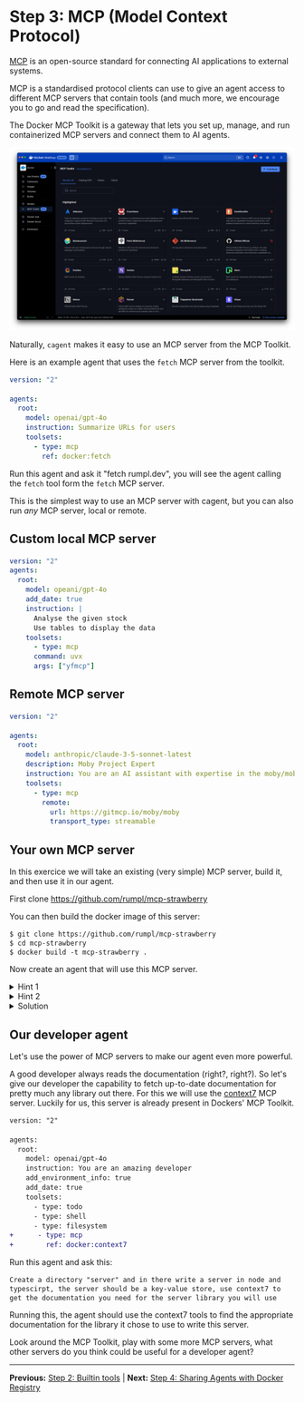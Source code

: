 # Step 3: MCP (Model Context Protocol)

[MCP](https://modelcontextprotocol.io/) is an open-source standard for
connecting AI applications to external systems.

MCP is a standardised protocol clients can use to give an agent access to
different MCP servers that contain tools (and much more, we encourage you to go
and read the specification).

The Docker MCP Toolkit is a gateway that lets you set up, manage, and run
containerized MCP servers and connect them to AI agents.

![MCP Toolkit](mcp.png)

Naturally, `cagent` makes it easy to use an MCP server from the MCP Toolkit.

Here is an example agent that uses the `fetch` MCP server from the toolkit.

```yaml
version: "2"

agents:
  root:
    model: openai/gpt-4o
    instruction: Summarize URLs for users
    toolsets:
      - type: mcp
        ref: docker:fetch
```

Run this agent and ask it "fetch rumpl.dev", you will see the agent calling the
`fetch` tool form the `fetch` MCP server.

This is the simplest way to use an MCP server with cagent, but you can also run
_any_ MCP server, local or remote.

## Custom local MCP server

```yaml
version: "2"
agents:
  root:
    model: opeani/gpt-4o
    add_date: true
    instruction: |
      Analyse the given stock
      Use tables to display the data
    toolsets:
      - type: mcp
      command: uvx
      args: ["yfmcp"]
```

## Remote MCP server

```yaml
version: "2"

agents:
  root:
    model: anthropic/claude-3-5-sonnet-latest
    description: Moby Project Expert
    instruction: You are an AI assistant with expertise in the moby/moby project's documentation.
    toolsets:
      - type: mcp
        remote:
          url: https://gitmcp.io/moby/moby
          transport_type: streamable
```

## Your own MCP server

In this exercice we will take an existing (very simple) MCP server, build it,
and then use it in our agent.

First clone https://github.com/rumpl/mcp-strawberry

You can then build the docker image of this server:

```console
$ git clone https://github.com/rumpl/mcp-strawberry
$ cd mcp-strawberry
$ docker build -t mcp-strawberry .
```

Now create an agent that will use this MCP server.

<details>
<summary>Hint 1</summary>

To run any server, use

```yaml
toolsets:
  - type: mcp
    command: ...
    args: [..., ...]
```

</details>

<details>
<summary>Hint 2</summary>

Make sure to add the `-i` and `--rm` flags when running your server

</details>

<details>
<summary>Solution</summary>

```yaml
version: "2"

agents:
  root:
    model: openai/gpt-4o
    instruction: Count the number of 'r' in a word
    toolsets:
      - type: mcp
        command: docker
        args: [run, "-i", "--rm", "mcp-strawberry"]
```

</details>

## Our developer agent

Let's use the power of MCP servers to make our agent even more powerful.

A good developer always reads the documentation (right?, right?). So let's give
our developer the capability to fetch up-to-date documentation for pretty much
any library out there. For this we will use the
[context7](https://context7.com/) MCP server. Luckily for us, this server is
already present in Dockers' MCP Toolkit.

```diff
version: "2"

agents:
  root:
    model: openai/gpt-4o
    instruction: You are an amazing developer
    add_environment_info: true
    add_date: true
    toolsets:
      - type: todo
      - type: shell
      - type: filesystem
+      - type: mcp
+        ref: docker:context7
```

Run this agent and ask this:

```
Create a directory "server" and in there write a server in node and typescirpt, the server should be a key-value store, use context7 to get the documentation you need for the server library you will use
```

Running this, the agent should use the context7 tools to find the appropriate
documentation for the library it chose to use to write this server.

Look around the MCP Toolkit, play with some more MCP servers, what other servers
do you think could be useful for a developer agent?

---

**Previous:** [Step 2: Builtin tools](step2_builtin_tools.md) | **Next:** [Step 4: Sharing Agents with Docker Registry](step4_sharing_agents.md)
